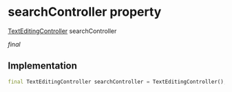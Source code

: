 


# searchController property







[TextEditingController](https://api.flutter.dev/flutter/widgets/TextEditingController-class.html) searchController
  
_<span class="feature">final</span>_






## Implementation

```dart
final TextEditingController searchController = TextEditingController();
```







